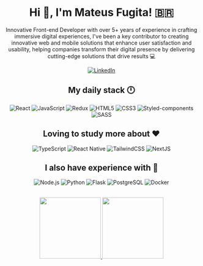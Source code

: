 <h1 align='center'>
  Hi 👋, I'm Mateus Fugita! 🇧🇷
</h1>

<div align='center'>
  <p>
    Innovative Front-end Developer with over 5+ years of experience in crafting immersive digital experiences, I've been a key contributor to creating innovative web and mobile solutions that enhance user satisfaction and usability, helping companies transform their digital presence by delivering cutting-edge solutions that drive results 💻
  </p>
  <a href='https://www.linkedin.com/in/mateus-fugita/'>
    <img src='https://img.shields.io/badge/LinkedIn-%230077B5.svg?&style=flat-square&logo=linkedin&logoColor=white' alt='LinkedIn'/>
  </a>
</div>

<h2 align='center'>
  My daily stack 🕛
</h2>
<div align='center'>
  <img src='https://img.shields.io/badge/React-20232A?style=for-the-badge&logo=react&logoColor=61DAFB' alt='React'/>
  <img src='https://img.shields.io/badge/JavaScript-323330?style=for-the-badge&logo=javascript&logoColor=F7DF1E' alt='JavaScript'/>
  <img src='https://img.shields.io/badge/Redux-593D88?style=for-the-badge&logo=redux&logoColor=white' alt='Redux'/>
  <img src='https://img.shields.io/badge/HTML5-E34F26?style=for-the-badge&logo=html5&logoColor=white' alt='HTML5'/>
  <img src='https://img.shields.io/badge/CSS3-1572B6?style=for-the-badge&logo=css3&logoColor=white' alt='CSS3'/>
  <img src='https://img.shields.io/badge/styled--components-DB7093?style=for-the-badge&logo=styled-components&logoColor=white' alt='Styled-components'/>
  <img src='https://img.shields.io/badge/Sass-CC6699?style=for-the-badge&logo=sass&logoColor=white' alt='SASS' />
</div>

<h2 align='center'>
  Loving to study more about ♥️
</h2>
<div align='center'>
  <img src='https://img.shields.io/badge/TypeScript-007ACC?style=for-the-badge&logo=typescript&logoColor=white' alt='TypeScript'/>
  <img src='https://img.shields.io/badge/React_Native-20232A?style=for-the-badge&logo=react&logoColor=61DAFB' alt='React Native'/>
  <img src='https://img.shields.io/badge/Tailwind_CSS-38B2AC?style=for-the-badge&logo=tailwind-css&logoColor=white' alt='TailwindCSS'/>
  <img src='https://img.shields.io/badge/next.js-000000?style=for-the-badge&logo=nextdotjs&logoColor=white' alt='NextJS' />
</div>

<h2 align='center'>
  I also have experience with 🧠
</h2>
<div align='center'>
  <img src='https://img.shields.io/badge/Node.js-43853D?style=for-the-badge&logo=node.js&logoColor=white' alt='Node.js'/>
  <img src='https://img.shields.io/badge/Python-14354C?style=for-the-badge&logo=python&logoColor=white' alt='Python'/>
  <img src='https://img.shields.io/badge/Flask-000000?style=for-the-badge&logo=flask&logoColor=white' alt='Flask'/>
  <img src='https://img.shields.io/badge/PostgreSQL-316192?style=for-the-badge&logo=postgresql&logoColor=white' alt='PostgreSQL'/>
  <img src='https://img.shields.io/badge/Docker-2496ED?style=for-the-badge&logo=docker&logoColor=white' alt='Docker'/>
</div>

<br/>

<p align="center">
  <a href="https://github.com/mateusfugita">
      <img height="160em" src="https://github-readme-stats.vercel.app/api?username=mateusfugita&theme=react&show_icons=true&include_all_commits=true&count_private=true" />
  </a>
  <a href="https://github.com/mateusfugita">
    <img height="160em" src="https://github-readme-stats.vercel.app/api/top-langs/?username=mateusfugita&layout=compact&theme=react" />
  </a>
</p>
